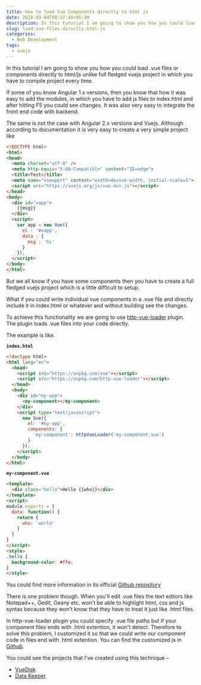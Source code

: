 ```yaml
---
title: How to load Vue Components directly to html js
date: 2020-03-04T08:37:40+05:30
description: In this tutorial I am going to show you how you could load .vue files or components directly to html/js unlike full fledged vuejs project in which you have to compile project every time.
slug: load-vue-files-directly-html-js
categories:
  - Web Development
tags:
  - vuejs
---
```

In this tutorial I am going to show you how you could load .vue files or components directly to html/js unlike full fledged vuejs project in which you have to compile project every time.

If some of you know Angular 1.x versions, then you know that how it was easy to add the modules, in which you have to add js files to index.html and after hitting F5 you could see changes. It was also very easy to integrate the front end code with backend.

The same is not the case with Angular 2.x versions and Vuejs. Although according to documentation it is very easy to create a very simple project like

```html
<!DOCTYPE html>
<html>
<head>
  <meta charset="utf-8" />
  <meta http-equiv="X-UA-Compatible" content="IE=edge">
  <title>Test</title>
  <meta name="viewport" content="width=device-width, initial-scale=1">
  <script src="https://vuejs.org/js/vue.min.js"></script>
</head>
<body>
  <div id="vapp">
    {{msg}}
  </div>
  <script>
    var app = new Vue({
      el : '#vapp',
      data : {
        msg : 'hi'
      }
    });
  </script>
</body>
</html>
```


But we all know if you have some components then you have to create a full fledged vuejs project which is a little difficult to setup.

What if you could write individual vue components in a .vue file and directly include it in index.html or whatever and without building see the changes.

To achieve this functionality we are going to use [http-vue-loader](https://github.com/FranckFreiburger/http-vue-loader) plugin. The plugin loads .vue files into your code directly.

The example is like.

**`index.html`**

```html
<!doctype html>
<html lang="en">
  <head>
    <script src="https://unpkg.com/vue"></script>
    <script src="https://unpkg.com/http-vue-loader"></script>
  </head>
  <body>
    <div id="my-app">
      <my-component></my-component>
    </div>
    <script type="text/javascript">
      new Vue({
        el: '#my-app',
        components: {
          'my-component': httpVueLoader('my-component.vue')
        }
      });
    </script>
  </body>
</html>
```


**`my-component.vue`**

```html
<template>
  <div class="hello">Hello {{who}}</div>
</template>
<script>
module.exports = {
  data: function() {
    return {
      who: 'world'
    }
  }
}
</script>
<style>
.hello {
  background-color: #ffe;
}
</style>
```

You could find more information in its official [Github repository](https://github.com/FranckFreiburger/http-vue-loader)

There is one problem though. When you'll edit .vue files the text editors like Notepad++, Gedit, Geany etc. won't be able to highlight html, css and js syntax because they won't know that they have to treat it just like .html files.

In http-vue-loader plugin you could specify .vue file paths but if your component files ends with .html extention, it won't detect. Therefore to solve this problem, I customized it so that we could write our component code in files end with .html extention. You can find the customized js in [Github](https://raw.githubusercontent.com/ashishdoneriya/vuedisk/master/js/httpVueLoader.js).

You could see the projects that I've created using this technique –  
* [VueDisk](https://github.com/ashishdoneriya/vuedisk)
* [Data Keeper](https://github.com/ashishdoneriya/datakeeper)